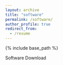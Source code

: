 ```yaml
---
layout: archive
title: "software"
permalink: /software/
author_profile: true
redirect_from:
  - /resume
---
```


{% include base_path %}

Software Download 
